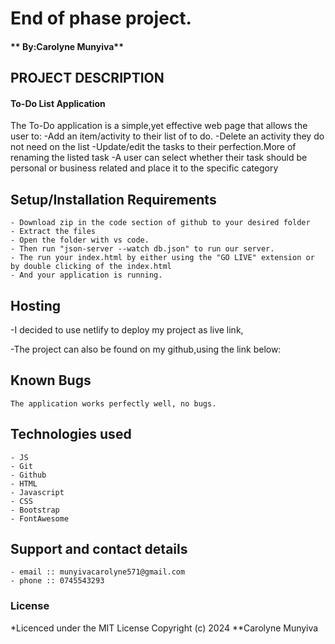 # End of phase project.
#### ** By:Carolyne Munyiva**
## PROJECT DESCRIPTION
####  To-Do List Application
The To-Do application is a simple,yet effective web page that allows the user to:
    -Add an item/activity to their list of to do.
    -Delete an activity they do not need on the list
    -Update/edit the tasks to their perfection.More of renaming the listed task
    -A user can select whether their task should be personal or business related and place it to the specific category


## Setup/Installation Requirements
    - Download zip in the code section of github to your desired folder
    - Extract the files
    - Open the folder with vs code.
    - Then run "json-server --watch db.json" to run our server.
    - The run your index.html by either using the "GO LIVE" extension or by double clicking of the index.html
    - And your application is running.
       
## Hosting
  -I decided to use netlify to deploy my project as live link,

  -The project can also be found on my github,using the link below:
## Known Bugs
    The application works perfectly well, no bugs.

## Technologies used
    - JS
    - Git
    - Github
    - HTML
    - Javascript
    - CSS
    - Bootstrap
    - FontAwesome

## Support and contact details
    - email :: munyivacarolyne571@gmail.com
    - phone :: 0745543293

### License

*Licenced under the MIT License
Copyright (c) 2024 **Carolyne Munyiva
